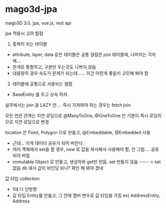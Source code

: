 # mago3d-jpa
mago3D 3.0. jpa, vue.js, rest api 

jpa 적용시 고려 할점

1. 중복이 되는 테이블
 - attribute, layer, data 같은 테이블은 
   공통 컬럼은 join 테이블에, 나머지는 각자에....
 - 한개로 통합하고, 구분만 두는것도 나쁘지 않음  
 - 대용량의 경우 속도가 문제가 되는데...... 이건 어떤게 좋을지 고민해 봐야 함
2. 테이블에 공통으로 사용되는 컬럼
 - BaseEntity 를 두고 상속 하자.

실무에서는 join 을 LAZY 만.... 즉시 가져와야 하는 경우는 fetch join

모든 연관 관계는 지연 로딩으로
@ManyToOne, @OneToOne 은 기본이 즉시 로딩이므로 지연 로딩으로 변경 

location 은 Point, Polygon 으로 만들고, @Embeddable, @Embedded 사용
 - 근데... 이게 데이터 공유가 되어 버린다.
 - 여러 객체에서 set을 할 경우, new 로 값을 복사해서 사용해야 함, 안 그럼.... 공유 되어 버림
 - immutable Object 로 만들고, 생성자와 get만 만듬. set 만들지 않음 ----- > set 없음 db 에서 값이 바인딩 되나? 확인 해 봐야 겠네
 
 값 타입 collection
  - 1대 다 단방향
  - 값 타입 Entity를 만들고, 그 안에 멤버 변수로 값 타입을 가짐
  ex) AddressEntity, Address
